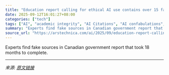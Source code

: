 ```yaml
---
title: "Education report calling for ethical AI use contains over 15 fake sources"
date: 2025-09-12T16:01:27+08:00
categories: ["tech"]
tags: ["AI", "academic integrity", "AI Citations", "AI confabulations", "AI ethics", "AI hallucination", "AI in education", "confabulations", "education policy", "generative ai", "machine learning", "Memorial University", "Newfoundland and Labrador"]
summary: "Experts find fake sources in Canadian government report that took 18 months to complete."
source_url: "https://arstechnica.com/ai/2025/09/education-report-calling-for-ethical-ai-use-contains-over-15-fake-sources/"
---
```


Experts find fake sources in Canadian government report that took 18 months to complete.

---

*来源: [原文链接](https://arstechnica.com/ai/2025/09/education-report-calling-for-ethical-ai-use-contains-over-15-fake-sources/)*
